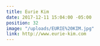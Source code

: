 ```yaml
---
title: Eurie Kim
date: 2017-12-11 15:04:00 -05:00
position: 32
image: "/uploads/EURIE%20KIM.jpg"
link: http://www.eurie-kim.com
---
```


